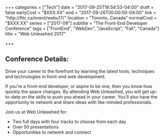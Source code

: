 +++
categories = ["Tech"]
date = "2017-09-25T16:54:53-04:00"
draft = false
earlyCost = "$XXX.XX"
end = "2017-09-26T00:00:00-04:00"
link = "http://fitc.ca/event/webu17/"
location = "Toronto, Canada"
normalCost = "$XXX.XX"
series = ["2017-09"]
subtitle = "The Front-End Developer Conference"
tags = ["FrontEnd", "WebDev", "JavaScript", "Fall", "Canada"]
title = "Web Unleashed 2017"

+++


## Conference Details:

Drive your career to the forefront by learning the latest tools, techniques and technologies in front-end web development.

If you’re a front-end developer, or aspire to be one, then you know how quickly the space changes. By attending Web Unleashed, you will get up-to-date on the skills to push you ahead in your career. You’ll also have the opportunity to network and share ideas with like-minded professionals.

Join us at Web Unleashed for:

* Two full days with four tracks to choose from each day
* Over 50 presentations
* Opportunities to network and connect